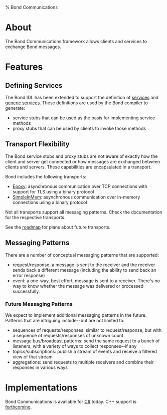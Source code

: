 % Bond Communications

# About #

The Bond Communications framework allows clients and services to exchange
Bond messages.

# Features #

## Defining Services ##

The Bond IDL has been extended to support the definition of
[services](compiler.html#service-definition) and
[generic services](compiler.html#generic-service). These definitions are
used by the Bond compiler to generate:

* service stubs that can be used as the basis for implementing service
  methods
* proxy stubs that can be used by clients to invoke those methods

## Transport Flexibility ##

The Bond service stubs and proxy stubs are not aware of exactly how the
client and server get connected or how messages are exchanged between
clients and servers. These capabilities are encapsulated in a transport.

Bond includes the following transports:

* [Epoxy](bond_comm_epoxy.html): asynchronous communication over TCP
  connections with support for TLS using a binary protocol
* [SimpleInMem](bond_comm_simpleinmem.html): asynchronous communication over in-memory
  connections using a binary protocol

Not all transports support all messaging patterns. Check the documentation
for the respective transports.

See the [roadmap](bond_comm_roadmap.html) for plans about future transports.

## Messaging Patterns ##

There are a number of conceptual messaging patterns that are supported:

* request/response: a message is sent to the receiver and the receiver sends
  back a different message (including the ability to send back an error
  response)
* event: a one-way, best effort, message is sent to a receiver. There's no
  way to know whether the message was delivered or processed successfully.

### Future Messaging Patterns ###

We expect to implement additional messaging patterns in the future. Patterns
that are intriguing include--but are not limited to:

* sequences of requests/responses: similar to request/response, but with a
  sequence of requests/responses of unknown count
* message bus/broadcast patterns: send the same request to a bunch of
  listeners, with a variety of ways to collect responses--if any
* topics/subscriptions: publish a stream of events and receive a filtered
  view of that stream
* aggregations: send requests to multiple receivers and combine their
  responses in various ways

# Implementations #

Bond Communications is available for [C#](bond_cs.html#bond-comm) today. C++
support is [forthcoming](bond_comm_roadmap.html).

